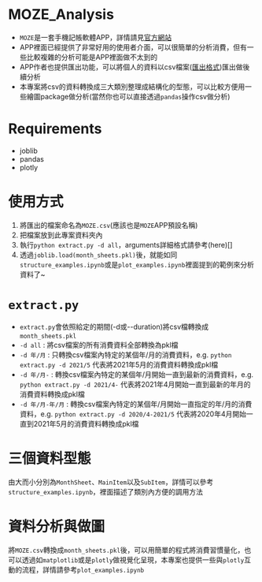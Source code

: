 # MOZE_Analysis
+ ```MOZE```是一套手機記帳軟體APP，詳情請見[官方網站](https://moze.app/)  
+ APP裡面已經提供了非常好用的使用者介面，可以很簡單的分析消費，但有一些比較複雜的分析可能是APP裡面做不太到的  
+ APP作者也提供匯出功能，可以將個人的資料以csv檔案([匯出格式](https://doc.moze.app/feature/import-export#export))匯出做後續分析  
+ 本專案將csv的資料轉換成三大類別整理成結構化的型態，可以比較方便用一些繪圖package做分析(當然你也可以直接透過```pandas```操作csv做分析)  

# Requirements
+ joblib
+ pandas
+ plotly

# 使用方式
1. 將匯出的檔案命名為```MOZE.csv```(應該也是```MOZE```APP預設名稱)
2. 把檔案放到此專案資料夾內
3. 執行```python extract.py -d all```，arguments詳細格式請參考(here)[]
4. 透過```joblib.load(month_sheets.pkl)```後，就能如同```structure_examples.ipynb```或是```plot_examples.ipynb```裡面提到的範例來分析資料了~

# ```extract.py```
+ ```extract.py```會依照給定的期間(-d或--duration)將csv檔轉換成```month_sheets.pkl```
+ ```-d all``` : 將csv檔案的所有消費資料全部轉換為pkl檔
+ ```-d 年/月``` : 只轉換csv檔案內特定的某個年/月的消費資料，e.g. ```python extract.py -d 2021/5``` 代表將2021年5月的消費資料轉換成pkl檔
+ ```-d 年/月-``` : 轉換csv檔案內特定的某個年/月開始一直到最新的消費資料，e.g. ```python extract.py -d 2021/4-``` 代表將2021年4月開始一直到最新的年月的消費資料轉換成pkl檔
+ ```-d 年/月-年/月``` : 轉換csv檔案內特定的某個年/月開始一直指定的年/月的消費資料，e.g. ```python extract.py -d 2020/4-2021/5``` 代表將2020年4月開始一直到2021年5月的消費資料轉換成pkl檔

# 三個資料型態
由大而小分別為```MonthSheet```、```MainItem```以及```SubItem```，詳情可以參考```structure_examples.ipynb```，裡面描述了類別內方便的調用方法

# 資料分析與做圖
將```MOZE.csv```轉換成```month_sheets.pkl```後，可以用簡單的程式將消費習慣量化，也可以透過如```matplotlib```或是```plotly```做視覺化呈現，本專案也提供一些與```plotly```互動的流程，詳情請參考```plot_examples.ipynb```
